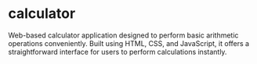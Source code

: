 # calculator
Web-based calculator application designed to perform basic arithmetic operations conveniently. Built using HTML, CSS, and JavaScript, it offers a straightforward interface for users to perform calculations instantly.
